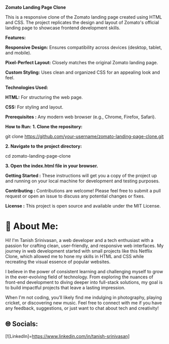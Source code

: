 **Zomato Landing Page Clone**

This is a responsive clone of the Zomato landing page created using HTML and CSS. The project replicates the design and layout of Zomato's official landing page to showcase frontend development skills.


**Features:**

**Responsive Design:** Ensures compatibility across devices (desktop, tablet, and mobile).

**Pixel-Perfect Layout:** Closely matches the original Zomato landing page.

**Custom Styling:** Uses clean and organized CSS for an appealing look and feel.




**Technologies Used:**

**HTML:** For structuring the web page.

**CSS:** For styling and layout.




**Prerequisites :**
Any modern web browser (e.g., Chrome, Firefox, Safari).




**How to Run:**
**1. Clone the repository:**

git clone https://github.com/your-username/zomato-landing-page-clone.git  

**2. Navigate to the project directory:**

cd zomato-landing-page-clone  

**3. Open the index.html file in your browser.**




**Getting Started :**
These instructions will get you a copy of the project up and running on your local machine for development and testing purposes.




**Contributing :**
Contributions are welcome! Please feel free to submit a pull request or open an issue to discuss any potential changes or fixes.



**License :**
This project is open source and available under the MIT License.



# 💫 About Me:
Hi! I'm Tanish Srinivasan, a web developer and a tech enthusiast with a passion for crafting clean, user-friendly, and responsive web interfaces. My journey in web development started with small projects like this Netflix Clone, which allowed me to hone my skills in HTML and CSS while recreating the visual essence of popular websites.

I believe in the power of consistent learning and challenging myself to grow in the ever-evolving field of technology. From exploring the nuances of front-end development to diving deeper into full-stack solutions, my goal is to build impactful projects that leave a lasting impression.

When I'm not coding, you’ll likely find me indulging in photography, playing cricket, or discovering new music. Feel free to connect with me if you have any feedback, suggestions, or just want to chat about tech and creativity!



## 🌐 Socials:
[![LinkedIn]=https://www.linkedin.com/in/tanish-srinivasan]  


